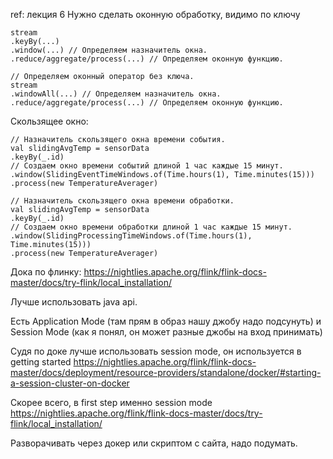 ref: лекция 6
Нужно сделать оконную обработку, видимо по ключу
```
stream
.keyBy(...)
.window(...) // Определяем назначитель окна.
.reduce/aggregate/process(...) // Определяем оконную функцию.

// Определяем оконный оператор без ключа.
stream
.windowAll(...) // Определяем назначитель окна.
.reduce/aggregate/process(...) // Определяем оконную функцию.
```

Скользящее окно:
```
// Назначитель скользящего окна времени события.
val slidingAvgTemp = sensorData
.keyBy(_.id)
// Создаем окно времени событий длиной 1 час каждые 15 минут.
.window(SlidingEventTimeWindows.of(Time.hours(1), Time.minutes(15)))
.process(new TemperatureAverager)

// Назначитель скользящего окна времени обработки.
val slidingAvgTemp = sensorData
.keyBy(_.id)
// Создаем окно времени обработки длиной 1 час каждые 15 минут.
.window(SlidingProcessingTimeWindows.of(Time.hours(1), Time.minutes(15)))
.process(new TemperatureAverager)

```

Дока по флинку:
https://nightlies.apache.org/flink/flink-docs-master/docs/try-flink/local_installation/

Лучше использовать java api.

Есть Application Mode (там прям в образ нашу джобу надо подсунуть) 
и Session Mode (как я понял, он может разные джобы на вход принимать)

Судя по доке лучше использовать session mode, он используется в getting started
https://nightlies.apache.org/flink/flink-docs-master/docs/deployment/resource-providers/standalone/docker/#starting-a-session-cluster-on-docker

Скорее всего, в first step именно session mode https://nightlies.apache.org/flink/flink-docs-master/docs/try-flink/local_installation/

Разворачивать через докер или скриптом с сайта, надо подумать.
